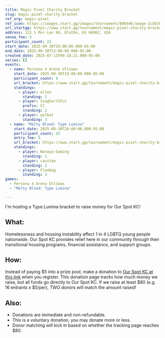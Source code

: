 ```yaml
---
title: Magic Pixel Charity Bracket
slug: magic-pixel-charity-bracket
ref_org: magic-pixel
ref_icon: https://images.start.gg/images/tournament/808446/image-1cb538c7630cd83b0c03425694f23768.png
url_startgg: https://www.start.gg/tournament/magic-pixel-charity-bracket
address: 113 S Mur-Len Rd, Olathe, KS 66062, USA
venue_fee: 5
participant_count: 22
start_date: 2025-09-30T19:00:00.000-05:00
end_date: 2025-09-30T23:00:00.000-05:00
created_date: 2025-07-13T09:18:21.000-05:00
series: []
events:
  - name: Persona 4 Arena Ultimax
    start_date: 2025-09-30T19:00:00.000-05:00
    participant_count: 9
    url_bracket: https://www.start.gg/tournament/magic-pixel-charity-bracket/events/persona/brackets/2092089/3055035
    standings:
      - player: ellen
        standing: 1
      - player: SieghartSFLC
        prefix: CC
        standing: 2
      - player: golbat
        standing: 3
  - name: "Melty Blood: Type Lumina"
    start_date: 2025-09-30T20:00:00.000-05:00
    participant_count: 15
    entry_fee: 5
    url_bracket: https://www.start.gg/tournament/magic-pixel-charity-bracket/events/melty-blood-type-lumina/brackets/2022243/2961487
    standings:
      - player: Nanaya-Gaming
        standing: 1
      - player: cavitae
        standing: 2
      - player: Fleabag
        standing: 3
games:
  - Persona 4 Arena Ultimax
  - "Melty Blood: Type Lumina"

---
```


I'm hosting a Type Lumina bracket to raise money for Our Spot KC!

## What:
Homelessness and housing instability affect 1 in 4 LGBTQ young people nationwide. Our Spot KC provides relief here in our community through their transitional housing programs, financial assistance, and support groups.

## How:
Instead of paying $5 into a prize pool, make a donation to [Our Spot KC at this link](https://secure.givelively.org/donate/our-spot-kc/justin-stout-1) when you register. This donation page tracks how much money we raise, but all funds go directly to Our Spot KC. If we raise at least $80 (e.g. 16 entrants x $5/per), TWO donors will match the amount raised!

## Also:
- Donations are immediate and non-refundable.
- This is a voluntary donation, you may donate more or less.
- Donor matching will kick in based on whether the tracking page reaches $80.
  